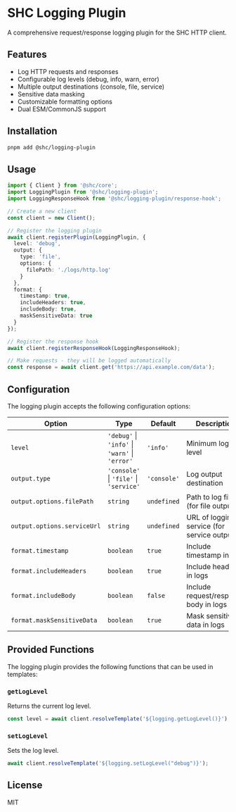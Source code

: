 # SHC Logging Plugin

A comprehensive request/response logging plugin for the SHC HTTP client.

## Features

- Log HTTP requests and responses
- Configurable log levels (debug, info, warn, error)
- Multiple output destinations (console, file, service)
- Sensitive data masking
- Customizable formatting options
- Dual ESM/CommonJS support

## Installation

```bash
pnpm add @shc/logging-plugin
```

## Usage

```typescript
import { Client } from '@shc/core';
import LoggingPlugin from '@shc/logging-plugin';
import LoggingResponseHook from '@shc/logging-plugin/response-hook';

// Create a new client
const client = new Client();

// Register the logging plugin
await client.registerPlugin(LoggingPlugin, {
  level: 'debug',
  output: {
    type: 'file',
    options: {
      filePath: './logs/http.log'
    }
  },
  format: {
    timestamp: true,
    includeHeaders: true,
    includeBody: true,
    maskSensitiveData: true
  }
});

// Register the response hook
await client.registerResponseHook(LoggingResponseHook);

// Make requests - they will be logged automatically
const response = await client.get('https://api.example.com/data');
```

## Configuration

The logging plugin accepts the following configuration options:

| Option | Type | Default | Description |
|--------|------|---------|-------------|
| `level` | `'debug'` \| `'info'` \| `'warn'` \| `'error'` | `'info'` | Minimum log level |
| `output.type` | `'console'` \| `'file'` \| `'service'` | `'console'` | Log output destination |
| `output.options.filePath` | `string` | `undefined` | Path to log file (for file output) |
| `output.options.serviceUrl` | `string` | `undefined` | URL of logging service (for service output) |
| `format.timestamp` | `boolean` | `true` | Include timestamp in logs |
| `format.includeHeaders` | `boolean` | `true` | Include headers in logs |
| `format.includeBody` | `boolean` | `false` | Include request/response body in logs |
| `format.maskSensitiveData` | `boolean` | `true` | Mask sensitive data in logs |

## Provided Functions

The logging plugin provides the following functions that can be used in templates:

### `getLogLevel`

Returns the current log level.

```typescript
const level = await client.resolveTemplate('${logging.getLogLevel()}');
```

### `setLogLevel`

Sets the log level.

```typescript
await client.resolveTemplate('${logging.setLogLevel("debug")}');
```

## License

MIT
